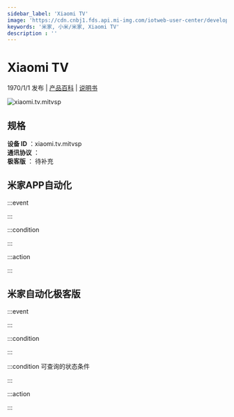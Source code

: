 ```yaml
---
sidebar_label: 'Xiaomi TV'
image: 'https://cdn.cnbj1.fds.api.mi-img.com/iotweb-user-center/developer_1679047615890KKxKmK85.png?GalaxyAccessKeyId=AKVGLQWBOVIRQ3XLEW&Expires=9223372036854775807&Signature=qfMnKbfayP+w3r+eBbKBsb3fP7s='
keywords: '米家, 小米/米家, Xiaomi TV'
description : ''
---
```

# Xiaomi TV

1970/1/1 发布 | [产品百科](https://home.mi.com/webapp/content/baike/product/index.html?model=xiaomi.tv.mitvsp/) | [说明书](https://home.mi.com/views/introduction.html?model=xiaomi.tv.mitvsp&region=cn)

![xiaomi.tv.mitvsp](https://cdn.cnbj1.fds.api.mi-img.com/iotweb-user-center/developer_1679047615890KKxKmK85.png?GalaxyAccessKeyId=AKVGLQWBOVIRQ3XLEW&Expires=9223372036854775807&Signature=qfMnKbfayP+w3r+eBbKBsb3fP7s=)

## 规格  
> 
**设备 ID** ：xiaomi.tv.mitvsp  
**通讯协议** ：  
**极客版**  ： 待补充 


## 米家APP自动化  

:::event  

:::

:::condition  

:::

:::action   

:::

## 米家自动化极客版  

:::event  

:::

:::condition  

:::

:::condition 可查询的状态条件  

:::

:::action  

:::

        
